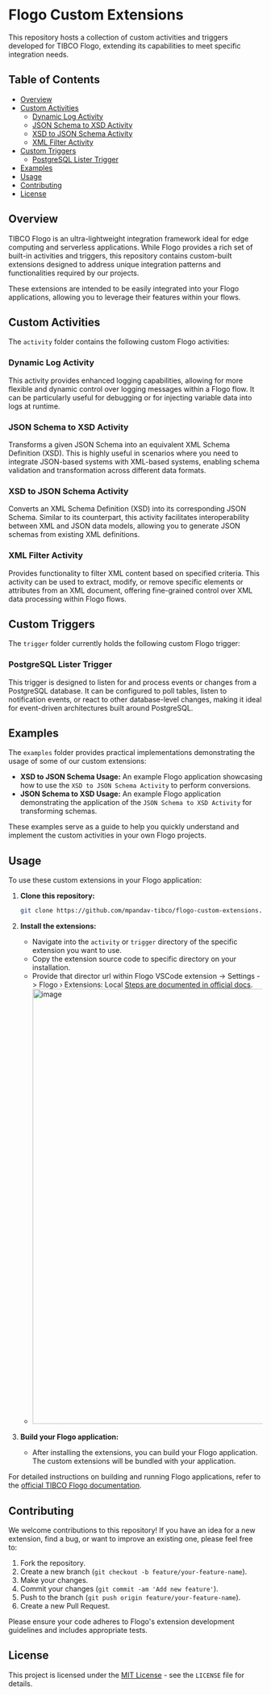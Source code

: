 # Flogo Custom Extensions

This repository hosts a collection of custom activities and triggers developed for TIBCO Flogo, extending its capabilities to meet specific integration needs.

## Table of Contents

* [Overview](#overview)
* [Custom Activities](#custom-activities)
    * [Dynamic Log Activity](#dynamic-log-activity)
    * [JSON Schema to XSD Activity](#json-schema-to-xsd-activity)
    * [XSD to JSON Schema Activity](#xsd-to-json-schema-activity)
    * [XML Filter Activity](#xml-filter-activity)
* [Custom Triggers](#custom-triggers)
    * [PostgreSQL Lister Trigger](#postgresql-lister-trigger)
* [Examples](#examples)
* [Usage](#usage)
* [Contributing](#contributing)
* [License](#license)

## Overview

TIBCO Flogo is an ultra-lightweight integration framework ideal for edge computing and serverless applications. While Flogo provides a rich set of built-in activities and triggers, this repository contains custom-built extensions designed to address unique integration patterns and functionalities required by our projects.

These extensions are intended to be easily integrated into your Flogo applications, allowing you to leverage their features within your flows.

## Custom Activities

The `activity` folder contains the following custom Flogo activities:

### Dynamic Log Activity

This activity provides enhanced logging capabilities, allowing for more flexible and dynamic control over logging messages within a Flogo flow. It can be particularly useful for debugging or for injecting variable data into logs at runtime.

### JSON Schema to XSD Activity

Transforms a given JSON Schema into an equivalent XML Schema Definition (XSD). This is highly useful in scenarios where you need to integrate JSON-based systems with XML-based systems, enabling schema validation and transformation across different data formats.

### XSD to JSON Schema Activity

Converts an XML Schema Definition (XSD) into its corresponding JSON Schema. Similar to its counterpart, this activity facilitates interoperability between XML and JSON data models, allowing you to generate JSON schemas from existing XML definitions.

### XML Filter Activity

Provides functionality to filter XML content based on specified criteria. This activity can be used to extract, modify, or remove specific elements or attributes from an XML document, offering fine-grained control over XML data processing within Flogo flows.

## Custom Triggers

The `trigger` folder currently holds the following custom Flogo trigger:

### PostgreSQL Lister Trigger

This trigger is designed to listen for and process events or changes from a PostgreSQL database. It can be configured to poll tables, listen to notification events, or react to other database-level changes, making it ideal for event-driven architectures built around PostgreSQL.

## Examples

The `examples` folder provides practical implementations demonstrating the usage of some of our custom extensions:

* **XSD to JSON Schema Usage:** An example Flogo application showcasing how to use the `XSD to JSON Schema Activity` to perform conversions.
* **JSON Schema to XSD Usage:** An example Flogo application demonstrating the application of the `JSON Schema to XSD Activity` for transforming schemas.

These examples serve as a guide to help you quickly understand and implement the custom activities in your own Flogo projects.

## Usage

To use these custom extensions in your Flogo application:

1.  **Clone this repository:**
    ```bash
    git clone https://github.com/mpandav-tibco/flogo-custom-extensions.git
    ```
2.  **Install the extensions:**
    * Navigate into the `activity` or `trigger` directory of the specific extension you want to use.
    * Copy the extension source code to specific directory on your installation.
    * Provide that director url within Flogo VSCode extension -> Settings -> Flogo › Extensions: Local [Steps are documented in official docs](https://docs.tibco.com/pub/flogo-vscode/1.2.0/doc/html/Default.htm#flogo-vscode-user-guide/using-extensions/Uploading_Extensions.htm?).
    * <img width="2096" height="862" alt="image" src="https://github.com/user-attachments/assets/bd240c17-b66b-48b1-94a7-c375dac9b7bc" />

3.  **Build your Flogo application:**
    * After installing the extensions, you can build your Flogo application. The custom extensions will be bundled with your application.

For detailed instructions on building and running Flogo applications, refer to the [official TIBCO Flogo documentation](https://docs.tibco.com/pub/flogo-vscode/1.2.0/doc/html/Default.htm).

## Contributing

We welcome contributions to this repository! If you have an idea for a new extension, find a bug, or want to improve an existing one, please feel free to:

1.  Fork the repository.
2.  Create a new branch (`git checkout -b feature/your-feature-name`).
3.  Make your changes.
4.  Commit your changes (`git commit -am 'Add new feature'`).
5.  Push to the branch (`git push origin feature/your-feature-name`).
6.  Create a new Pull Request.

Please ensure your code adheres to Flogo's extension development guidelines and includes appropriate tests.

## License

This project is licensed under the [MIT License](LICENSE) - see the `LICENSE` file for details.






